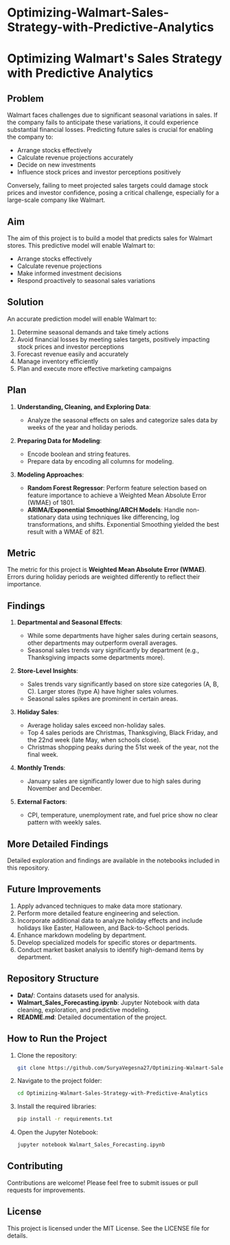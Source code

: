 # Optimizing-Walmart-Sales-Strategy-with-Predictive-Analytics


# Optimizing Walmart's Sales Strategy with Predictive Analytics

## Problem
Walmart faces challenges due to significant seasonal variations in sales. If the company fails to anticipate these variations, it could experience substantial financial losses. Predicting future sales is crucial for enabling the company to:
- Arrange stocks effectively
- Calculate revenue projections accurately
- Decide on new investments
- Influence stock prices and investor perceptions positively

Conversely, failing to meet projected sales targets could damage stock prices and investor confidence, posing a critical challenge, especially for a large-scale company like Walmart.

## Aim
The aim of this project is to build a model that predicts sales for Walmart stores. This predictive model will enable Walmart to:
- Arrange stocks effectively
- Calculate revenue projections
- Make informed investment decisions
- Respond proactively to seasonal sales variations

## Solution
An accurate prediction model will enable Walmart to:
1. Determine seasonal demands and take timely actions
2. Avoid financial losses by meeting sales targets, positively impacting stock prices and investor perceptions
3. Forecast revenue easily and accurately
4. Manage inventory efficiently
5. Plan and execute more effective marketing campaigns

## Plan
1. **Understanding, Cleaning, and Exploring Data**:
   - Analyze the seasonal effects on sales and categorize sales data by weeks of the year and holiday periods.

2. **Preparing Data for Modeling**:
   - Encode boolean and string features.
   - Prepare data by encoding all columns for modeling.

3. **Modeling Approaches**:
   - **Random Forest Regressor**: Perform feature selection based on feature importance to achieve a Weighted Mean Absolute Error (WMAE) of 1801.
   - **ARIMA/Exponential Smoothing/ARCH Models**: Handle non-stationary data using techniques like differencing, log transformations, and shifts. Exponential Smoothing yielded the best result with a WMAE of 821.

## Metric
The metric for this project is **Weighted Mean Absolute Error (WMAE)**. Errors during holiday periods are weighted differently to reflect their importance.

## Findings
1. **Departmental and Seasonal Effects**:
   - While some departments have higher sales during certain seasons, other departments may outperform overall averages.
   - Seasonal sales trends vary significantly by department (e.g., Thanksgiving impacts some departments more).

2. **Store-Level Insights**:
   - Sales trends vary significantly based on store size categories (A, B, C). Larger stores (type A) have higher sales volumes.
   - Seasonal sales spikes are prominent in certain areas.

3. **Holiday Sales**:
   - Average holiday sales exceed non-holiday sales.
   - Top 4 sales periods are Christmas, Thanksgiving, Black Friday, and the 22nd week (late May, when schools close).
   - Christmas shopping peaks during the 51st week of the year, not the final week.

4. **Monthly Trends**:
   - January sales are significantly lower due to high sales during November and December.

5. **External Factors**:
   - CPI, temperature, unemployment rate, and fuel price show no clear pattern with weekly sales.

## More Detailed Findings
Detailed exploration and findings are available in the notebooks included in this repository.

## Future Improvements
1. Apply advanced techniques to make data more stationary.
2. Perform more detailed feature engineering and selection.
3. Incorporate additional data to analyze holiday effects and include holidays like Easter, Halloween, and Back-to-School periods.
4. Enhance markdown modeling by department.
5. Develop specialized models for specific stores or departments.
6. Conduct market basket analysis to identify high-demand items by department.

## Repository Structure
- **Data/**: Contains datasets used for analysis.
- **Walmart_Sales_Forecasting.ipynb**: Jupyter Notebook with data cleaning, exploration, and predictive modeling.
- **README.md**: Detailed documentation of the project.

## How to Run the Project
1. Clone the repository:
   ```bash
   git clone https://github.com/SuryaVegesna27/Optimizing-Walmart-Sales-Strategy-with-Predictive-Analytics.git
   ```
2. Navigate to the project folder:
   ```bash
   cd Optimizing-Walmart-Sales-Strategy-with-Predictive-Analytics
   ```
3. Install the required libraries:
   ```bash
   pip install -r requirements.txt
   ```
4. Open the Jupyter Notebook:
   ```bash
   jupyter notebook Walmart_Sales_Forecasting.ipynb
   ```

## Contributing
Contributions are welcome! Please feel free to submit issues or pull requests for improvements.

## License
This project is licensed under the MIT License. See the LICENSE file for details.
